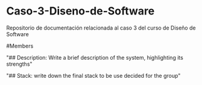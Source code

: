 # Caso-3-Diseno-de-Software
Repositorio de documentación relacionada al caso 3 del curso de Diseño de Software

#Members

"## Description: Write a brief description of the system, highlighting its strengths"

"## Stack: write down the final stack to be use decided for the group"
